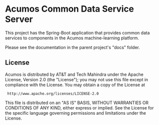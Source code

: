 # Acumos Common Data Service Server

This project has the Spring-Boot application that provides common data services to components in the Acumos machine-learning platform.

Please see the documentation in the parent project's "docs" folder.

## License

Acumos is distributed by AT&T and Tech Mahindra under the Apache License, Version 2.0 (the "License");
you may not use this file except in compliance with the License. You may obtain a copy of the License at

     http://www.apache.org/licenses/LICENSE-2.0

This file is distributed on an "AS IS" BASIS, WITHOUT WARRANTIES OR CONDITIONS OF ANY KIND, either 
express or implied.  See the License for the specific language governing permissions and limitations 
under the License.
